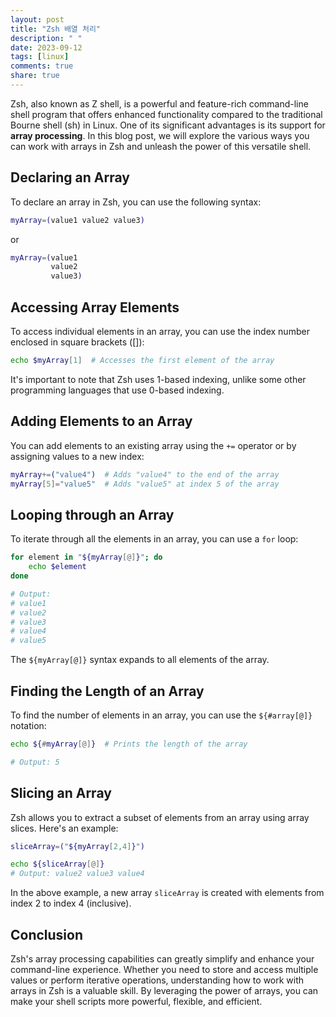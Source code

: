 ```yaml
---
layout: post
title: "Zsh 배열 처리"
description: " "
date: 2023-09-12
tags: [linux]
comments: true
share: true
---
```


Zsh, also known as Z shell, is a powerful and feature-rich command-line shell program that offers enhanced functionality compared to the traditional Bourne shell (sh) in Linux. One of its significant advantages is its support for **array processing**. In this blog post, we will explore the various ways you can work with arrays in Zsh and unleash the power of this versatile shell.

## Declaring an Array

To declare an array in Zsh, you can use the following syntax:

```zsh
myArray=(value1 value2 value3)
```
or 

```zsh
myArray=(value1
         value2
         value3)
```


## Accessing Array Elements

To access individual elements in an array, you can use the index number enclosed in square brackets ([]):

```zsh
echo $myArray[1]  # Accesses the first element of the array
```

It's important to note that Zsh uses 1-based indexing, unlike some other programming languages that use 0-based indexing.

## Adding Elements to an Array

You can add elements to an existing array using the `+=` operator or by assigning values to a new index:

```zsh
myArray+=("value4")  # Adds "value4" to the end of the array
myArray[5]="value5"  # Adds "value5" at index 5 of the array
```

## Looping through an Array

To iterate through all the elements in an array, you can use a `for` loop:

```zsh
for element in "${myArray[@]}"; do
    echo $element
done

# Output:
# value1
# value2
# value3
# value4
# value5
```

The `${myArray[@]}` syntax expands to all elements of the array.

## Finding the Length of an Array

To find the number of elements in an array, you can use the `${#array[@]}` notation:

```zsh
echo ${#myArray[@]}  # Prints the length of the array

# Output: 5
```

## Slicing an Array

Zsh allows you to extract a subset of elements from an array using array slices. Here's an example:

```zsh
sliceArray=("${myArray[2,4]}")

echo ${sliceArray[@]}
# Output: value2 value3 value4
```

In the above example, a new array `sliceArray` is created with elements from index 2 to index 4 (inclusive).

## Conclusion

Zsh's array processing capabilities can greatly simplify and enhance your command-line experience. Whether you need to store and access multiple values or perform iterative operations, understanding how to work with arrays in Zsh is a valuable skill. By leveraging the power of arrays, you can make your shell scripts more powerful, flexible, and efficient.
